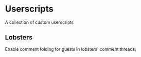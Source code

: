 # Userscripts
A collection of custom userscripts

## Lobsters
Enable comment folding for guests in lobsters' comment threads.


